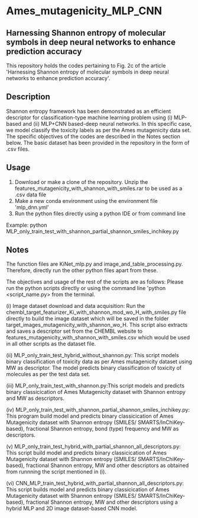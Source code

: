 # Ames_mutagenicity_MLP_CNN

Harnessing Shannon entropy of molecular symbols in deep neural networks to enhance prediction accuracy
------------------------------------------------------------------------------------------------------
This repository holds the codes pertaining to Fig. 2c of the article 'Harnessing Shannon entropy of molecular symbols in deep neural networks to enhance prediction accuracy'.

Description
-----------
Shannon entropy framework has been demonstrated as an efficient descriptor for classification-type machine learning problem using (i) MLP-based and (ii) MLP+CNN based-deep neural networks. In this specific case, we model classify the toxicity labels as per the Ames mutagenicity data set. The specific objectives of the codes are described in the Notes section below. The basic dataset has been provided in the repository in the form of .csv files.

Usage
-----
1. Download or make a clone of the repository. Unzip the features_mutagenicity_with_shannon_with_smiles.rar to be used as a .csv data file
2. Make a new conda environment using the environment file 'mlp_dnn.yml'
3. Run the python files directly using a python IDE or from command line

Example: python MLP_only_train_test_with_shannon_partial_shannon_smiles_inchikey.py

Notes
-----
  The function files are KiNet_mlp.py and image_and_table_processing.py. Therefore, directly run the other python files apart from these. 

  The objectives and usage of the rest of the scripts are as follows: Please run the python scripts directly or using the command line 'python <script_name.py> from the terminal.

  (i) Image dataset download and data acquisition: Run the chembl_target_featurizer_Ki_with_shannon_mod_wo_H_with_smiles.py file directly to build the image dataset which will be saved in the folder target_images_mutagenicity_with_shannon_wo_H. This script also extracts and saves a descriptor set from the CHEMBL website to features_mutagenicity_with_shannon_with_smiles.csv which would be used in all other scripts as the dataset file.

  (ii) MLP_only_train_test_hybrid_without_shannon.py: This script models binary classification of toxicity data as per Ames mutagenicity dataset using MW as descriptor.  The model predicts binary classification of toxicity of molecules as per the test data set.

  (iii) MLP_only_train_test_with_shannon.py:This script models and predicts binary classicication of Ames Mutagenicity dataset with Shannon entropy and MW as descriptors. 

  (iv) MLP_only_train_test_with_shannon_partial_shannon_smiles_inchikey.py: This program build model and predicts binary classicication of Ames Mutagenicity dataset with Shannon entropy (SMILES/ SMARTS/InChiKey-based), fractional Shannon entropy, bond (type) frequency and MW as descriptors.

  (v) MLP_only_train_test_hybrid_with_partial_shannon_all_descriptors.py: This script build model and predicts binary classicication of Ames Mutagenicity dataset with Shannon entropy (SMILES/ SMARTS/InChiKey-based), fractional Shannon entropy, MW and other descriptors as obtained from runnning the script mentioned in (i).

  (vi) CNN_MLP_train_test_hybrid_with_partial_shannon_all_descriptors.py: This script builds model and predicts binary classicication of Ames Mutagenicity dataset with Shannon entropy (SMILES/ SMARTS/InChiKey-based), fractional Shannon entropy, MW and other descriptors using a hybrid MLP and 2D image dataset-based CNN model.


